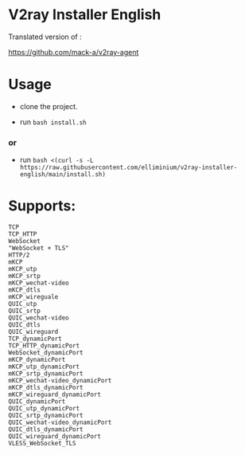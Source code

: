 
  

# V2ray Installer English

  

Translated version of :

https://github.com/mack-a/v2ray-agent
  
  

# Usage

  

- clone the project.

- run `bash install.sh`

### or

- run `bash <(curl -s -L https://raw.githubusercontent.com/elliminium/v2ray-installer-english/main/install.sh)`

  
  
  

# Supports:

    TCP
    TCP_HTTP
    WebSocket
    "WebSocket + TLS"
    HTTP/2
    mKCP
    mKCP_utp
    mKCP_srtp
    mKCP_wechat-video
    mKCP_dtls
    mKCP_wireguale
    QUIC_utp
    QUIC_srtp
    QUIC_wechat-video
    QUIC_dtls
    QUIC_wireguard
    TCP_dynamicPort
    TCP_HTTP_dynamicPort
    WebSocket_dynamicPort
    mKCP_dynamicPort
    mKCP_utp_dynamicPort
    mKCP_srtp_dynamicPort
    mKCP_wechat-video_dynamicPort
    mKCP_dtls_dynamicPort
    mKCP_wireguard_dynamicPort
    QUIC_dynamicPort
    QUIC_utp_dynamicPort
    QUIC_srtp_dynamicPort
    QUIC_wechat-video_dynamicPort
    QUIC_dtls_dynamicPort
    QUIC_wireguard_dynamicPort
    VLESS_WebSocket_TLS
